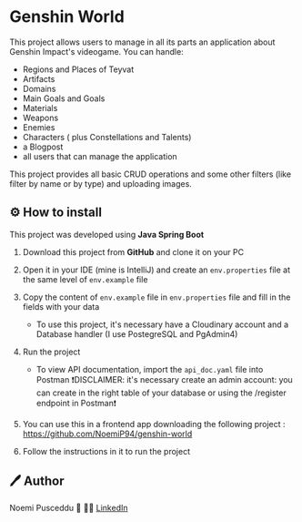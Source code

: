 # Genshin World 
 
This project allows users to manage in all its parts an application about Genshin Impact's videogame. 
You can handle:

 - Regions and Places of Teyvat
 - Artifacts
 - Domains
 - Main Goals and Goals
 - Materials
 - Weapons
 - Enemies
 - Characters ( plus Constellations and Talents)
 - a Blogpost
 - all users that can manage the application
 
 This project provides all basic CRUD operations and some other filters (like filter by name or by type) and uploading images.

## ⚙️ How to install

This project was developed using **Java Spring Boot**

1. Download this project from **GitHub** and clone it on your PC
2. Open it in your IDE (mine is IntelliJ) and create an `env.properties` file at the same level of `env.example` file
3. Copy the content of `env.example` file in `env.properties` file and fill in the fields with your data
   - To use this project, it's necessary have a Cloudinary account and a Database handler (I use PostegreSQL and PgAdmin4)
 4. Run the project
     - To view API documentation, import the `api_doc.yaml` file into Postman
    ❗DISCLAIMER: it's necessary create an admin account: you can create in the right table of your database or using the  /register endpoint in Postman❗
    
5. You can use this in a frontend app downloading the following project :
	https://github.com/NoemiP94/genshin-world
6. Follow the instructions in it to run the project

## 🖊️ Author

Noemi Pusceddu 🦋
🧑‍💻 [LinkedIn](https://www.linkedin.com/in/noemi-pusceddu-developer/)




  






